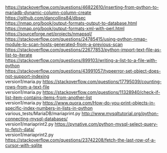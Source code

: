 https://stackoverflow.com/questions/46822610/inserting-from-python-to-mariadb-dynamic-column-column-create  
https://github.com/dancollins84/dbsec  
https://nmap.org/book/output-formats-output-to-database.html  
https://nmap.org/book/output-formats-xml-with-perl.html  
https://sourceforge.net/projects/nmapsql/  
https://stackoverflow.com/questions/24785415/using-python-nmap-module-to-scan-hosts-generated-from-a-previous-scan  
https://stackoverflow.com/questions/22677853/python-import-text-file-as-list-to-iterate  
https://stackoverflow.com/questions/899103/writing-a-list-to-a-file-with-python  
https://stackoverflow.com/questions/43991057/typeerror-set-object-does-not-support-indexing  
version1/maria.py https://stackoverflow.com/questions/17795039/counting-rows-from-a-text-file  
version1/maria.py https://stackoverflow.com/questions/11328940/check-if-list-item-contains-items-from-another-list  
version1/maria.py https://www.quora.com/How-do-you-print-objects-in-specific-index-numbers-in-lists-in-python  
various_tests/MariaDB/mariaprint.py http://www.mysqltutorial.org/python-connecting-mysql-databases/  
version1/mariaprint2.py https://pynative.com/python-mysql-select-query-to-fetch-data/  
version1/mariaprint2.py https://stackoverflow.com/questions/23742208/fetch-the-last-row-of-a-cursor-with-sqlite  

